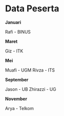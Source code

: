 # Data Peserta

**Januari**

Rafi - BINUS

**Maret**

Giz - ITK

**Mei**

Muafi - UGM
Rivza - ITS

**September**

Jason - UB
Zhirazzi - UG

**November**

Arya - Telkom
